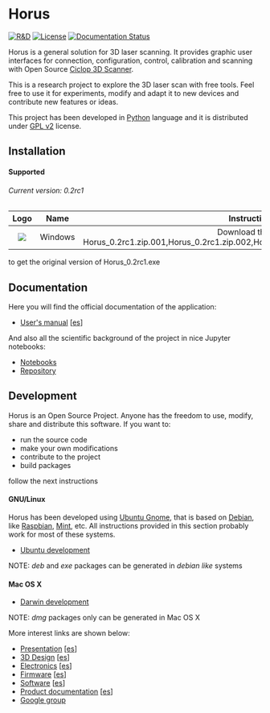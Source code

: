 # Horus

[![R&D](https://img.shields.io/badge/-R%26D-brightgreen.svg)](https://github.com/bqlabs/horus)
[![License](http://img.shields.io/:license-gpl-blue.svg)](http://opensource.org/licenses/GPL-2.0)
[![Documentation Status](https://readthedocs.org/projects/horus/badge/?version=release-0.2)](http://horus.readthedocs.io/en/release-0.2/?badge=release-0.2)

Horus is a general solution for 3D laser scanning. It provides graphic user interfaces for connection, configuration, control, calibration and scanning with Open Source [Ciclop 3D Scanner](https://github.com/bqlabs/ciclop).

This is a research project to explore the 3D laser scan with free tools. Feel free to use it for experiments, modify and adapt it to new devices and contribute new features or ideas.

This project has been developed in [Python](https://www.python.org/) language and it is distributed under [GPL v2](https://www.gnu.org/licenses/gpl-2.0.html) license.

## Installation

#### Supported

###### Current version: 0.2rc1

| Logo              | Name     | Instructions                        |
|:-----------------:|:--------:|:-----------------------------------:|
| ![][windows-logo] | Windows  | Download the split Horus_0.2rc1.zip.001,Horus_0.2rc1.zip.002,Horus_0.2rc1.zip.003,Horus_0.2rc1.zip.004
to get the original version of Horus_0.2rc1.exe
## Documentation

Here you will find the official documentation of the application:

* [User's manual](http://horus.readthedocs.io/en/release-0.2/) [[es](http://horus.readthedocs.io/es/release-0.2/)]

And also all the scientific background of the project in nice Jupyter notebooks:

* [Notebooks](http://nbviewer.jupyter.org/github/Jesus89/3DScanScience/tree/master/notebooks/)
* [Repository](https://github.com/Jesus89/3DScanScience)

## Development

Horus is an Open Source Project. Anyone has the freedom to use, modify, share and distribute this software. If you want to:
* run the source code
* make your own modifications
* contribute to the project
* build packages

follow the next instructions

#### GNU/Linux

Horus has been developed using [Ubuntu Gnome](http://ubuntugnome.org/), that is based on [Debian](https://www.debian.org/), like [Raspbian](https://www.raspbian.org/), [Mint](http://linuxmint.com/), etc. All instructions provided in this section probably work for most of these systems.

* [Ubuntu development](doc/development/ubuntu.md)

NOTE: *deb* and *exe* packages can be generated in *debian like* systems

#### Mac OS X

* [Darwin development](doc/development/darwin.md)

NOTE: *dmg* packages only can be generated in Mac OS X


More interest links are shown below:

* [Presentation](http://diwo.bq.com/en/presentacion-ciclop-horus/) [[es](http://diwo.bq.com/presentacion-ciclop-horus/)]
* [3D Design](http://diwo.bq.com/en/ciclop-released/) [[es](http://diwo.bq.com/ciclop-released/)]
* [Electronics](http://diwo.bq.com/en/zum-scan-released/) [[es](http://diwo.bq.com/zum-scan-released/)]
* [Firmware](http://diwo.bq.com/en/horus-fw-released/) [[es](http://diwo.bq.com/horus-fw-released/)]
* [Software](http://diwo.bq.com/en/horus-released/) [[es](http://diwo.bq.com/horus-released/)]
* [Product documentation](http://diwo.bq.com/en/documentation-ciclop-and-horus/) [[es](http://diwo.bq.com/documentation-ciclop-and-horus/)]
* [Google group](https://groups.google.com/forum/?hl=en#!forum/ciclop-3d-scanner)

[ubuntu-logo]: doc/images/ubuntu.png
[windows-logo]: doc/images/windows.png
[macosx-logo]: doc/images/macosx.png
[debian-logo]: doc/images/debian.png
[raspbian-logo]: doc/images/raspbian.png
[fedora-logo]: doc/images/fedora.png
